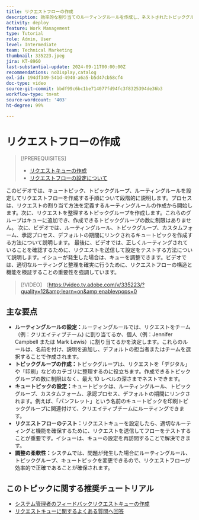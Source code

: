 ```yaml
---
title: リクエストフローの作成
description: 効率的な割り当てのルーティングルールを作成し、ネストされたトピックグループを使用してリクエストを整理し、キュートピックをワークフローにリンクし、リクエストフローの機能をテストし、正確性と効率を確保する柔軟な調整を行うことで、リクエスト管理を最適化します。
activity: deploy
feature: Work Management
type: Tutorial
role: Admin, User
level: Intermediate
team: Technical Marketing
thumbnail: 335223.jpeg
jira: KT-8960
last-substantial-update: 2024-09-11T00:00:00Z
recommendations: noDisplay,catalog
exl-id: 194df349-541d-4940-a6a5-b5d47cb58cf4
doc-type: video
source-git-commit: bbdf99c6bc1be714077fd94fc3f8325394de36b3
workflow-type: tm+mt
source-wordcount: '403'
ht-degree: 99%

---
```


# リクエストフローの作成

>[!PREREQUISITES]
>
>* [リクエストキューの作成](/help/manage-work/request-queues/create-a-request-queue.md)
>* [リクエストフローの設定について](/help/manage-work/request-queues/understand-settings-for-a-flow-request.md)

このビデオでは、キュートピック、トピックグループ、ルーティングルールを設定してリクエストフローを作成する手順について段階的に説明します。プロセスは、リクエストの割り当て方法を定義するルーティングルールの作成から開始します。次に、リクエストを整理するトピックグループを作成します。これらのグループはキューに追加でき、作成できるトピックグループの数に制限はありません。
次に、ビデオでは、ルーティングルール、トピックグループ、カスタムフォーム、承認プロセス、デフォルトの期間にリンクされるキュートピックを作成する方法について説明します。
最後に、ビデオでは、正しくルーティングされていることを確認するために、リクエストを送信して設定をテストする方法について説明します。イシューが発生した場合は、キューを調整できます。ビデオでは、適切なルーティングと整理を確実に行うために、リクエストフローの構造と機能を検証することの重要性を強調しています。

>[!VIDEO] （https://video.tv.adobe.com/v/335223/?quality=12&amp;learn=on&amp;enablevpops=0

## 主な要点

* **ルーティングルールの設定：**&#x200B;ルーティングルールでは、リクエストをチーム（例：クリエイティブチーム) に割り当てるか、個人（例：Jennifer Campbell または Mark Lewis）に割り当てるかを決定します。これらのルールは、名前を付け、説明を追加し、デフォルトの担当者またはチームを選択することで作成されます。
* **トピックグループの作成：**&#x200B;トピックグループは、リクエストを「デジタル」や「印刷」などのカテゴリに整理するのに役立ちます。作成できるトピックグループの数に制限はなく、最大 10 レベルの深さまでネストできます。
* **キュートピックの設定：**&#x200B;キュートピックは、ルーティングルール、トピックグループ、カスタムフォーム、承認プロセス、デフォルトの期間にリンクされます。例えば、「パンフレット」という名前のキュートピックを印刷トピックグループに関連付けて、クリエイティブチームにルーティングできます。
* **リクエストフローのテスト：**&#x200B;リクエストキューを設定したら、適切なルーティングと機能を確保するために、リクエストを送信してフローをテストすることが重要です。イシューは、キューの設定を再訪問することで解決できます。
* **調整の柔軟性：**&#x200B;システムでは、問題が発生した場合にルーティングルール、トピックグループ、キュートピックを変更できるので、リクエストフローが効率的で正確であることが確保されます。


## このトピックに関する推奨チュートリアル

* [システム管理者のフィードバックリクエストキューの作成](/help/manage-work/request-queues/create-a-system-admin-feedback-request-queue.md)
* [リクエストキューに関するよくある質問へ回答](/help/manage-work/request-queues/request-queue-faq.md)



